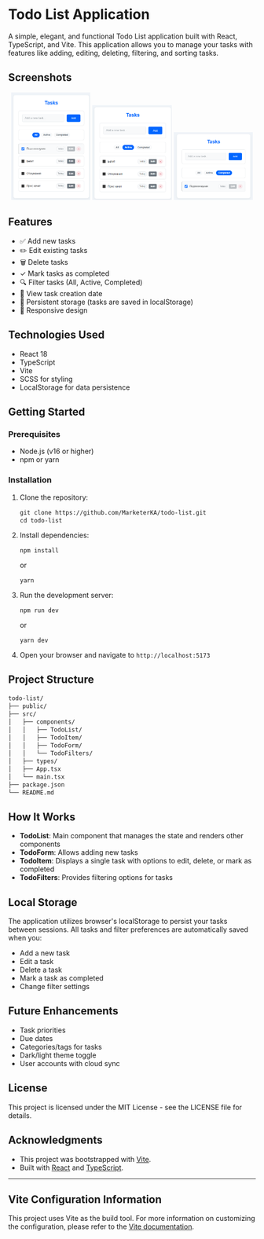 # Todo List Application

A simple, elegant, and functional Todo List application built with React, TypeScript, and Vite. This application allows you to manage your tasks with features like adding, editing, deleting, filtering, and sorting tasks.

## Screenshots

<div align="center">
  <img src="image1.png" alt="Todo List Main View" width="32%" />
  <img src="image2.png" alt="Todo List Adding Tasks" width="32%" />
  <img src="image3.png" alt="Todo List Completed Tasks" width="32%" />
</div>

## Features

- ✅ Add new tasks
- ✏️ Edit existing tasks
- 🗑️ Delete tasks
- ✓ Mark tasks as completed
- 🔍 Filter tasks (All, Active, Completed)
- 📅 View task creation date
- 💾 Persistent storage (tasks are saved in localStorage)
- 📱 Responsive design

## Technologies Used

- React 18
- TypeScript
- Vite
- SCSS for styling
- LocalStorage for data persistence

## Getting Started

### Prerequisites

- Node.js (v16 or higher)
- npm or yarn

### Installation

1. Clone the repository:
   ```
   git clone https://github.com/MarketerKA/todo-list.git
   cd todo-list
   ```

2. Install dependencies:
   ```
   npm install
   ```
   or
   ```
   yarn
   ```

3. Run the development server:
   ```
   npm run dev
   ```
   or
   ```
   yarn dev
   ```

4. Open your browser and navigate to `http://localhost:5173`

## Project Structure

```
todo-list/
├── public/
├── src/
│   ├── components/
│   │   ├── TodoList/
│   │   ├── TodoItem/
│   │   ├── TodoForm/
│   │   └── TodoFilters/
│   ├── types/
│   ├── App.tsx
│   └── main.tsx
├── package.json
└── README.md
```

## How It Works

- **TodoList**: Main component that manages the state and renders other components
- **TodoForm**: Allows adding new tasks
- **TodoItem**: Displays a single task with options to edit, delete, or mark as completed
- **TodoFilters**: Provides filtering options for tasks

## Local Storage

The application utilizes browser's localStorage to persist your tasks between sessions. All tasks and filter preferences are automatically saved when you:

- Add a new task
- Edit a task
- Delete a task
- Mark a task as completed
- Change filter settings

## Future Enhancements

- Task priorities
- Due dates
- Categories/tags for tasks
- Dark/light theme toggle
- User accounts with cloud sync

## License

This project is licensed under the MIT License - see the LICENSE file for details.

## Acknowledgments

- This project was bootstrapped with [Vite](https://vitejs.dev/).
- Built with [React](https://reactjs.org/) and [TypeScript](https://www.typescriptlang.org/).

---

## Vite Configuration Information

This project uses Vite as the build tool. For more information on customizing the configuration, please refer to the [Vite documentation](https://vitejs.dev/config/).

